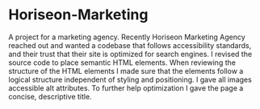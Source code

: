# Horiseon-Marketing

A project for a marketing agency.
Recently Horiseon Marketing Agency reached out and wanted a codebase that follows accessibility standards, and their trust that their site is optimized for search engines.
I revised the source code to place semantic HTML elements. When reviewing the structure of the HTML elements I made sure that the elements follow a logical structure independent of styling and positioning. I gave all images accessible alt attributes. To further help optimization I gave the page a concise, descriptive title.

